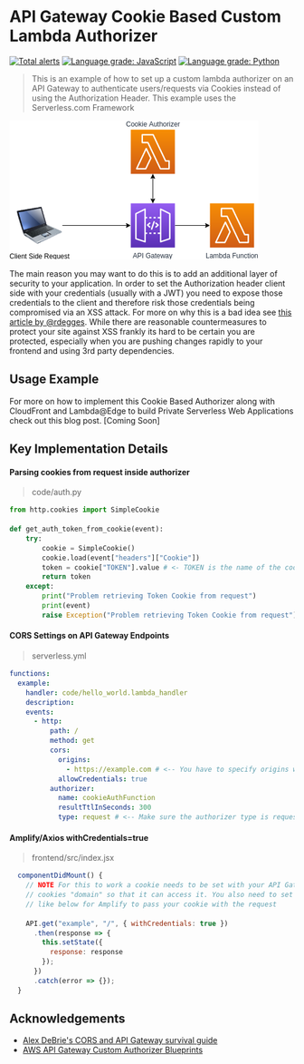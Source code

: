 # API Gateway Cookie Based Custom Lambda Authorizer
[![Total alerts](https://img.shields.io/lgtm/alerts/g/aaronosb/cookie-authorizer-example.svg?logo=lgtm&logoWidth=18)](https://lgtm.com/projects/g/aaronosb/cookie-authorizer-example/alerts/)
[![Language grade: JavaScript](https://img.shields.io/lgtm/grade/javascript/g/aaronosb/cookie-authorizer-example.svg?logo=lgtm&logoWidth=18)](https://lgtm.com/projects/g/aaronosb/cookie-authorizer-example/context:javascript)
[![Language grade: Python](https://img.shields.io/lgtm/grade/python/g/aaronosb/cookie-authorizer-example.svg?logo=lgtm&logoWidth=18)](https://lgtm.com/projects/g/aaronosb/cookie-authorizer-example/context:python)

> This is an example of how to set up a custom lambda authorizer on an API Gateway to authenticate users/requests via Cookies instead of using the Authorization Header. This example uses the Serverless.com Framework

![Architecture](diagrams/Architecture.png)

The main reason you may want to do this is to add an additional layer of security to your application. In order to set the Authorization header client side with your credentials (usually with a JWT) you need to expose those credentials to the client and therefore risk those credentials being compromised via an XSS attack. For more on why this is a bad idea see [this article by @rdegges](https://dev.to/rdegges/please-stop-using-local-storage-1i04). While there are reasonable countermeasures to protect your site against XSS frankly its hard to be certain you are protected, especially when you are pushing changes rapidly to your frontend and using 3rd party dependencies.

## Usage Example

For more on how to implement this Cookie Based Authorizer along with CloudFront and Lambda@Edge to build Private Serverless Web Applications check out this blog post. [Coming Soon]

## Key Implementation Details

#### Parsing cookies from request inside authorizer

> code/auth.py

```python
from http.cookies import SimpleCookie

def get_auth_token_from_cookie(event):
    try:
        cookie = SimpleCookie()
        cookie.load(event["headers"]["Cookie"])
        token = cookie["TOKEN"].value # <- TOKEN is the name of the cookie
        return token
    except:
        print("Problem retrieving Token Cookie from request")
        print(event)
        raise Exception("Problem retrieving Token Cookie from request")
```

#### CORS Settings on API Gateway Endpoints

> serverless.yml

```yaml
functions:
  example:
    handler: code/hello_world.lambda_handler
    description:
    events:
      - http:
          path: /
          method: get
          cors:
            origins:
              - https://example.com # <-- You have to specify origins wildcards will result in CORS Errors
            allowCredentials: true
          authorizer:
            name: cookieAuthFunction
            resultTtlInSeconds: 300
            type: request # <-- Make sure the authorizer type is request
```

#### Amplify/Axios withCredentials=true

> frontend/src/index.jsx

```javascript
  componentDidMount() {
    // NOTE For this to work a cookie needs to be set with your API Gateway URL included in the
    // cookies "domain" so that it can access it. You also need to set withCredentials: true
    // like below for Amplify to pass your cookie with the request

    API.get("example", "/", { withCredentials: true })
      .then(response => {
        this.setState({
          response: response
        });
      })
      .catch(error => {});
  }
```

## Acknowledgements

- [Alex DeBrie's CORS and API Gateway survival guide](https://serverless.com/blog/cors-api-gateway-survival-guide/)
- [AWS API Gateway Custom Authorizer Blueprints](https://github.com/awslabs/aws-apigateway-lambda-authorizer-blueprints)
